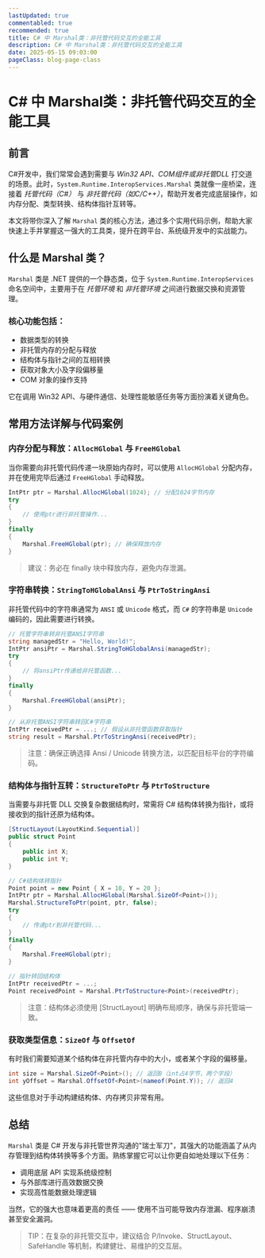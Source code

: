 ```yaml
---
lastUpdated: true
commentabled: true
recommended: true
title: C# 中 Marshal类：非托管代码交互的全能工具
description: C# 中 Marshal类：非托管代码交互的全能工具
date: 2025-05-15 09:03:00
pageClass: blog-page-class
---
```


# C# 中 Marshal类：非托管代码交互的全能工具 #

## 前言 ##

C#开发中，我们常常会遇到需要与 *Win32 API、COM组件或非托管DLL* 打交道的场景。此时，`System.Runtime.InteropServices.Marshal` 类就像一座桥梁，连接着 *托管代码（C#）* 与 *非托管代码（如C/C++）*，帮助开发者完成底层操作，如内存分配、类型转换、结构体指针互转等。

本文将带你深入了解 `Marshal` 类的核心方法，通过多个实用代码示例，帮助大家快速上手并掌握这一强大的工具类，提升在跨平台、系统级开发中的实战能力。

## 什么是 Marshal 类？ ##

`Marshal` 类是 .NET 提供的一个静态类，位于 `System.Runtime.InteropServices` 命名空间中，主要用于在 *托管环境* 和 *非托管环境* 之间进行数据交换和资源管理。

### 核心功能包括： ###

- 数据类型的转换
- 非托管内存的分配与释放
- 结构体与指针之间的互相转换
- 获取对象大小及字段偏移量
- COM 对象的操作支持

它在调用 Win32 API、与硬件通信、处理性能敏感任务等方面扮演着关键角色。

## 常用方法详解与代码案例 ##

### 内存分配与释放：`AllocHGlobal` 与 `FreeHGlobal` ###

当你需要向非托管代码传递一块原始内存时，可以使用 `AllocHGlobal` 分配内存，并在使用完毕后通过 `FreeHGlobal` 手动释放。

```C#
IntPtr ptr = Marshal.AllocHGlobal(1024); // 分配1024字节内存
try
{
    // 使用ptr进行非托管操作...
}
finally
{
    Marshal.FreeHGlobal(ptr); // 确保释放内存
}
```

> 建议：务必在 finally 块中释放内存，避免内存泄漏。

### 字符串转换：`StringToHGlobalAnsi` 与 `PtrToStringAnsi` ###

非托管代码中的字符串通常为 `ANSI` 或 `Unicode` 格式，而 `C#` 的字符串是 `Unicode` 编码的，因此需要进行转换。

```C#
// 托管字符串转非托管ANSI字符串
string managedStr = "Hello, World!";
IntPtr ansiPtr = Marshal.StringToHGlobalAnsi(managedStr);
try
{
    // 将ansiPtr传递给非托管函数...
}
finally
{
    Marshal.FreeHGlobal(ansiPtr);
}

// 从非托管ANSI字符串转回C#字符串
IntPtr receivedPtr = ...; // 假设从非托管函数获取指针
string result = Marshal.PtrToStringAnsi(receivedPtr);
```

> 注意：确保正确选择 Ansi / Unicode 转换方法，以匹配目标平台的字符编码。

### 结构体与指针互转：`StructureToPtr` 与 `PtrToStructure` ###

当需要与非托管 DLL 交换复杂数据结构时，常需将 C# 结构体转换为指针，或将接收到的指针还原为结构体。

```C#
[StructLayout(LayoutKind.Sequential)]
public struct Point
{
    public int X;
    public int Y;
}

// C#结构体转指针
Point point = new Point { X = 10, Y = 20 };
IntPtr ptr = Marshal.AllocHGlobal(Marshal.SizeOf<Point>());
Marshal.StructureToPtr(point, ptr, false);
try
{
    // 传递ptr到非托管代码...
}
finally
{
    Marshal.FreeHGlobal(ptr);
}

// 指针转回结构体
IntPtr receivedPtr = ...;
Point receivedPoint = Marshal.PtrToStructure<Point>(receivedPtr);
```

> 注意：结构体必须使用 [StructLayout] 明确布局顺序，确保与非托管端一致。

### 获取类型信息：`SizeOf` 与 `OffsetOf` ###

有时我们需要知道某个结构体在非托管内存中的大小，或者某个字段的偏移量。

```C#
int size = Marshal.SizeOf<Point>(); // 返回8（int占4字节，两个字段）
int yOffset = Marshal.OffsetOf<Point>(nameof(Point.Y)); // 返回4
```

这些信息对于手动构建结构体、内存拷贝非常有用。

## 总结 ##

`Marshal` 类是 C# 开发与非托管世界沟通的"瑞士军刀"，其强大的功能涵盖了从内存管理到结构体转换等多个方面。熟练掌握它可以让你更自如地处理以下任务：

- 调用底层 API 实现系统级控制
- 与外部库进行高效数据交换
- 实现高性能数据处理逻辑

当然，它的强大也意味着更高的责任 —— 使用不当可能导致内存泄漏、程序崩溃甚至安全漏洞。

> TIP：在复杂的非托管交互中，建议结合 P/Invoke、StructLayout、SafeHandle 等机制，构建健壮、易维护的交互层。
